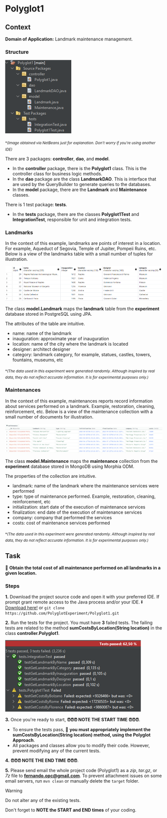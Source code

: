 # Polyglot1

## Context

**Domain of Application:** Landmark maintenance management.

### Structure

![Structure](/docs/structure.png)

<sub>*_(Image obtained via NetBeans just for explanation. Don't worry if you're using another IDE)_</sub>

There are 3 packages: **controller**, **dao**, and **model**.
- In the **controller** package, there is the **Polyglot1** class. This is the controller class for business logic methods.
- In the **dao** package are the class **LandmarkDAO**. This is interface that are used by the QueryBuilder to generate queries to the databases.
- In the **model** package, there are the **Landmark** and **Maintenance** classes. 

There is 1 test package: **tests**.
- In the **tests** package, there are the classes **Polyglot1Test** and **IntegrationTest**, responsible for unit and integration tests.

### Landmarks

In the context of this example, landmarks are points of interest in a location. For example, Aqueduct of Segovia, Temple of Jupiter, Pompeii Ruins, etc. Below is a view of the landmarks table with a small number of tuples for illustration.

![Table](/docs/table.png)

The class **model.Landmark** maps the **landmark** table from the **experiment** database stored in PostgreSQL using JPA.

The attributes of the table are intuitive.
- name: name of the landmark
- inauguration: approximate year of inauguration
- location: name of the city where the landmark is located
- designer: architect designer
- category: landmark category, for example, statues, castles, towers, fountains, museums, etc

<sub>*_(The data used in this experiment were generated randomly. Although inspired by real data, they do not reflect accurate information. It is for experimental purposes only.)_</sub>

### Maintenances

In the context of this example, maintenances reports record information about services performed on a landmark. Example, restoration, cleaning, reinforcement, etc. Below is a view of the maintenance collection with a small number of documents for illustration.

![Collection](/docs/collection.png)

The class **model.Maintenance** maps the **maintenance** collection from the **experiment** database stored in MongoDB using Morphia ODM.

The properties of the collection are intuitive.
- landmark: name of the landmark where the maintenance services were performed
- type: type of maintenance performed. Example, restoration, cleaning, reinforcement, etc
- initialization: start date of the execution of maintenance services
- finalization: end date of the execution of maintenance services
- company: company that performed the services
- costs: cost of maintenance services performed

<sub>*_(The data used in this experiment were generated randomly. Although inspired by real data, they do not reflect accurate information. It is for experimental purposes only.)_</sub>

## Task

🎯 **Obtain the total cost of all maintenance performed on all landmarks in a given location.**

### Steps

**1.** Download the project source code and open it with your preferred IDE. If prompt grant remote access to the Java process and/or your IDE.
⏬ [Download here!](https://codeload.github.com/PolyglotExperiment/Polyglot1/zip/refs/heads/main) or `git clone https://github.com/PolyglotExperiment/Polyglot1.git`

**2.** Run the tests for the project. You must have **3** failed tests. The failing tests are related to the method **sumCostsByLocation(String location)** in the class **controller.Polyglot1**.

![Tests](/docs/tests.png)

**3.** Once you're ready to start, **⏰⏰⏰ NOTE THE START TIME ⏰⏰⏰**.
- To ensure the tests pass, 🎯 **you must appropriately implement the sumCostsByLocation(String location) method, using the Polyglot Approach**.
- All packages and classes allow you to modify their code. However, prevent modifying any of the current tests.

**4.** **⏰⏰⏰ NOTE THE END TIME ⏰⏰⏰**.

**5.** Please send email the whole project code (Polyglot1) as a _zip_, _tar.gz_, or _7z_ file to **fernando.opc@gmail.com**. To prevent attachment issues on some email servers, run `mvn clean` or manually delete the `target` folder.
  
> [!WARNING]
> Do not alter any of the existing tests.
> 
> Don't forget to **NOTE the START and END times** of your coding.